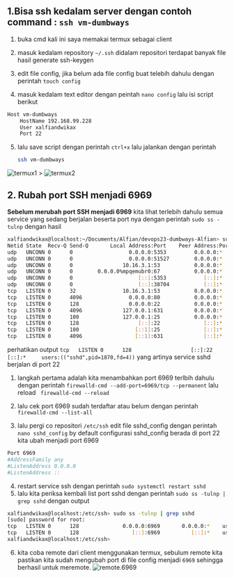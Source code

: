 ## 1.Bisa ssh kedalam server dengan contoh command : `ssh vm-dumbways`
1. buka cmd kali ini saya memakai termux sebagai client
2. masuk kedalam repository ``` ~/.ssh ``` didalam repositori terdapat banyak file hasil generate ssh-keygen 
3. edit file config, jika belum ada file config buat telebih dahulu dengan perintah ``` touch config ```
   
4. masuk kedalam text editor dengan peintah ``` nano config ``` lalu isi script berikut 

```bash
Host vm-dumbways
    HostName 192.168.99.228
    User xalfiandwikax                  
    Port 22                          
```

5. lalu save script dengan perintah ``` ctrl+x ``` lalu jalankan dengan perintah

   ```bash
   ssh vm-dumbways

   ```
![termux1](img/termux1.jpeg) > ![termux2](img/termux2.jpeg)

## 2. Rubah port SSH menjadi 6969

**Sebelum merubah port SSH menjadi 6969** kita lihat terlebih dahulu semua service yang sedang berjalan beserta port nya dengan perintah ``` sudo ss -tulnp ``` dengan hasil

```bash
xalfiandwikax@localhost:~/Documents/Alfian/devops23-dumbways-Alfian> sudo ss -tulnp
Netid State  Recv-Q Send-Q       Local Address:Port    Peer Address:Port Process                                                  
udp   UNCONN 0      0                  0.0.0.0:5353         0.0.0.0:*     users:(("avahi-daemon",pid=1121,fd=11))                 
udp   UNCONN 0      0                  0.0.0.0:51527        0.0.0.0:*     users:(("avahi-daemon",pid=1121,fd=13))                 
udp   UNCONN 0      0                10.16.3.1:53           0.0.0.0:*     users:(("dnsmasq",pid=2372,fd=6))                       
udp   UNCONN 0      0        0.0.0.0%mpqemubr0:67           0.0.0.0:*     users:(("dnsmasq",pid=2372,fd=4))                       
udp   UNCONN 0      0                     [::]:5353            [::]:*     users:(("avahi-daemon",pid=1121,fd=12))                 
udp   UNCONN 0      0                     [::]:38704           [::]:*     users:(("avahi-daemon",pid=1121,fd=14))                 
tcp   LISTEN 0      32               10.16.3.1:53           0.0.0.0:*     users:(("dnsmasq",pid=2372,fd=7))                       
tcp   LISTEN 0      4096               0.0.0.0:80           0.0.0.0:*     users:(("nginx",pid=2585,fd=6),("nginx",pid=2580,fd=6)) 
tcp   LISTEN 0      128                0.0.0.0:22           0.0.0.0:*     users:(("sshd",pid=1870,fd=3))                          
tcp   LISTEN 0      4096             127.0.0.1:631          0.0.0.0:*     users:(("cupsd",pid=1808,fd=7))                         
tcp   LISTEN 0      100              127.0.0.1:25           0.0.0.0:*     users:(("master",pid=2145,fd=13))                       
tcp   LISTEN 0      128                   [::]:22              [::]:*     users:(("sshd",pid=1870,fd=4))                          
tcp   LISTEN 0      100                  [::1]:25              [::]:*     users:(("master",pid=2145,fd=14))                       
tcp   LISTEN 0      4096                 [::1]:631             [::]:*     users:(("cupsd",pid=1808,fd=6))   

```
perhatikan output ``` tcp   LISTEN 0      128                   [::]:22              [::]:*     users:(("sshd",pid=1870,fd=4)) ``` yang artinya service sshd berjalan di port 22

1. langkah pertama adalah kita menambahkan port 6969 terlbih dahulu dengan perintah ``` firewalld-cmd --add-port=6969/tcp --permanent ``` lalu reload ``` firewalld-cmd --reload```

2. lalu cek port 6969 sudah terdaftar atau belum dengan perintah ``` firewalld-cmd --list-all ```

3. lalu pergi co repositori ``` /etc/ssh ``` edit file sshd_config dengan perintah ``` nano sshd_config ``` by default configurasi sshd_config berada di port 22 kita ubah menjadi port 6969
```bash
Port 6969
#AddressFamily any
#ListenAddress 0.0.0.0
#ListenAddress ::

```
4. restart service ssh dengan perintah ``` sudo systemctl restart sshd ``` 
5. lalu kita periksa kembali list port sshd dengan perintah ``` sudo ss -tulnp | grep sshd ``` dengan output

```bash
xalfiandwikax@localhost:/etc/ssh> sudo ss -tulnp | grep sshd
[sudo] password for root: 
tcp   LISTEN 0      128              0.0.0.0:6969       0.0.0.0:*    users:(("sshd",pid=11585,fd=3))                        
tcp   LISTEN 0      128                 [::]:6969          [::]:*    users:(("sshd",pid=11585,fd=4))                        
xalfiandwikax@localhost:/etc/ssh> 

```
6. kita coba remote dari client menggunakan termux, sebulum remote kita pastikan kita sudah mengubah port di file config menjadi ```6969``` sehingga berhasil untuk meremote.
![remote.6969](img/remote%20port%206969.jpeg)


